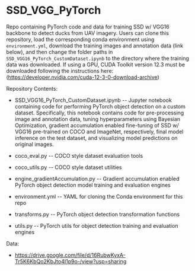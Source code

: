 # SSD_VGG_PyTorch
Repo containing PyTorch code and data for training SSD w/ VGG16 backbone to detect ducks from UAV imagery. Users can clone this repository, load the corresponding conda environment using `environment.yml`, download the training images and annotation data (link below), and then change the folder paths in `SSD_VGG16_PyTorch_CustomDataset.ipynb` to the directory where the training data was downloaded. If using a GPU, CUDA Toolkit version 12.3 must be downloaded following the instructions here: (https://developer.nvidia.com/cuda-12-3-0-download-archive)

Repository Contents:
 
 * SSD_VGG16_PyTorch_CustomDataset.ipynb -- Jupyter notebook containing code for performing PyTorch object detection on a custom dataset. Specifically, this notebook contains code for pre-processing image and annotation data, tuning hyperparameters using Bayesian Optimization, gradient accumulation enabled fine-tuning of SSD w/ VGG16 pre-trained on COCO and ImageNet, respectively, final model inference on the test dataset, and visualizing model predictions on original images. 
 
 * coco_eval.py -- COCO style dataset evaluation tools
 
 * coco_utils.py -- COCO style dataset utilities
 
 * engine_gradientAccumulation.py -- Gradient accumulation enabled PyTorch object detection model training and evaluation engines
 
 * environment.yml -- YAML for cloning the Conda environment for this repo
 
 * transforms.py -- PyTorch object detection transformation functions
 
 * utils.py -- PyTorch utils for object detection training and evaluation engines

Data:

* https://drive.google.com/file/d/16RubwKyxA-Tr5K6KbQo2KbJto4I1p9o-/view?usp=sharing
